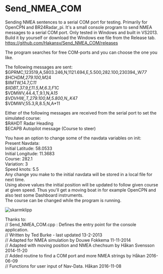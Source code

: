 # Send_NMEA_COM
Sending NMEA sentences to a serial COM port for testing. Primarily for OpenCPN and BR24Radar_pi.
It's a small console program to send NMEA messages to a serial COM port.
Only tested in Windows and built in VS2013.  
Build it by yourself or download the Windows exe file from the Release tab. https://github.com/Hakansv/Send_NMEA_COM/releases

The program searches for free COM-ports and you can choose the one you like.

The following messages are sent:  
$GPRMC,123519,A,5803.246,N,1121.694,E,5.500,282.100,230394,,W*77  
$HCHDM,279.100,M*24  
$IIMTW,14.7,C*11  
$IIDBT,37.9,f,11.5,M,6.3,F*1C  
$VDMWV,44.4,T,9.1,N,A*15  
$VDVHW,,T,279.100,M,5.800,N,,K*47  
$VDMWV,55.3,R,8.5,N,A*11  

Either of the following messages are received from the serial port to set the simulated course:  
$RAHDT Radar Heading  
$ECAPB Autopilot message (Course to steer)  

You have an option to change some of the navdata variables on init:  
Present Navdata:  
 Initial Latitude: 58.0533  
 Initial  Longitude: 11.3683  
 Course: 282.1  
 Variation: 3  
 Speed knots: 5.5  
Any change you make to the initial navdata will be stored in a local file for next time.  
Using above values the initial position will be updated to follow given course at given speed. 
Thus you'll get a moving boat in for example OpenCPN and also test some Dashboard instruments.  
The course can be changed while the program is running.

![skarmklipp](https://cloud.githubusercontent.com/assets/7202854/20579920/b501c24a-b1cf-11e6-84b7-b3ff134edf80.PNG)

Thanks to:  
// Send_NMEA_COM.cpp : Defines the entry point for the console application.  
// Written by Ted Burke - last updated 13-2-2013  
// Adapted for NMEA simulation by Douwe Fokkema 11-11-2014  
// Adapted with moving position and NMEA chechsum by Håkan Svensson 2014-11-20  
// Added routine to find a COM port and more NMEA strings by Håkan 2016-06-09  
// Functions for user input of Nav-Data. Håkan 2016-11-08  
